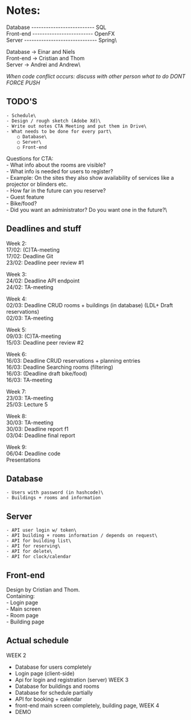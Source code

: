# Notes:

Database -------------------------- SQL\
Front-end ------------------------- OpenFX\
Server ------------------------------ Spring\

Database -> Einar and Niels\
Front-end -> Cristian and Thom\
Server -> Andrei and Andrew\

*When code conflict occurs: discuss with other person what to do DONT FORCE PUSH*

## TODO'S
	- Schedule\
	- Design / rough sketch (Adobe Xd)\
	- Write out notes CTA Meeting and put them in Drive\
	- What needs to be done for every part\
		○ Database\
		○ Server\
		○ Front-end
        
Questions for CTA:\
	- What info about the rooms are visible?\
	- What info is needed for users to register?\
	- Example: On the sites they also show availability of services like a projector or blinders etc.\
	- How far in the future can you reserve?\
	- Guest feature\
    - Bike/food?\
    - Did you want an administrator? Do you want one in the future?\

## Deadlines and stuff

Week 2:\
	17/02: (C)TA-meeting\
	17/02: Deadline Git\
	23/02: Deadline peer review #1

Week 3:\
	24/02: Deadline API endpoint\
	24/02: TA-meeting

Week 4:\
	02/03: Deadline CRUD rooms + buildings (in database) (LDL+ Draft reservations)\
	02/03: TA-meeting

Week 5:\
	09/03: (C)TA-meeting\
	15/03: Deadline peer review #2

Week 6:\
	16/03: Deadline CRUD reservations + planning entries\
	16/03: Deadline Searching rooms (filtering)\
	16/03: (Deadline draft bike/food)\
	16/03: TA-meeting

Week 7:\
	23/03: TA-meeting\
	25/03: Lecture 5

Week 8:\
	30/03: TA-meeting\
	30/03: Deadline report f1\
	03/04: Deadline final report

Week 9:\
	06/04: Deadline code\
	Presentations

## Database
	- Users with password (in hashcode)\
	- Buildings + rooms and information

## Server
	- API user login w/ token\
	- API building + rooms information / depends on request\
	- API for building list\
	- API for reserving\
	- API for delete\
    - API for clock/calendar

## Front-end
Design by Cristian and Thom.\
Containing: \
    - Login page\
    - Main screen\
    - Room page\
    - Building page

## Actual schedule
WEEK 2
- Database for users completely
- Login page (client-side)
- Api for login and registration (server)
WEEK 3
- Database for buildings and rooms
- Database for schedule partially
- API for booking + calendar
- front-end main screen completely, building page, 
WEEK 4
- DEMO